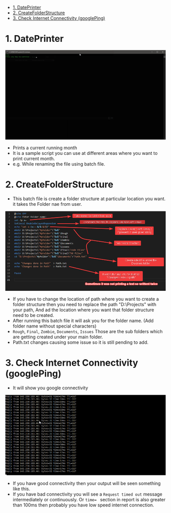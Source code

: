 - [1. DatePrinter](#1-dateprinter)
- [2. CreateFolderStructure](#2-createfolderstructure)
- [3. Check Internet Connectivity (googlePing)](#3-check-internet-connectivity-googleping)

# 1. DatePrinter

![createFolderStruct](./Images/DatePrinter.png)

- Prints a current running month
- It is a sample script you can use at different areas where you want to print current month.
- e.g. While renaming the file using batch file.

# 2. CreateFolderStructure

- This batch file is create a folder structure at particular location you want. it takes the Folder nae from user.

![createFolderStruct](./Images/createFolderStruct.png)

- If you have to change the location of path where you want to create a folder structure then you need to replace the path "D:\Projects" with your path, And ad the location where you want that folder structure need to be created.
- After running this batch file it will ask you for the folder name. (Add folder name without special characters)
- `Rough`, `Final`, `Zombie`, `Documents`, `Issues` Those are the sub folders which are getting created under your main folder.
- Path.txt changes causing some issue so it is still pending to add.

# 3. Check Internet Connectivity (googlePing)

- It will show you google connectivity

![googlePing](./Images/googlePing.png)

- If you have good connectivity then your output will be seen something like this.
- If you have bad connectivity you will see a `Request timed out` message intermediately or continuously. Or `time= ` section in report is also greater than 100ms then probably you have low speed internet connection.
